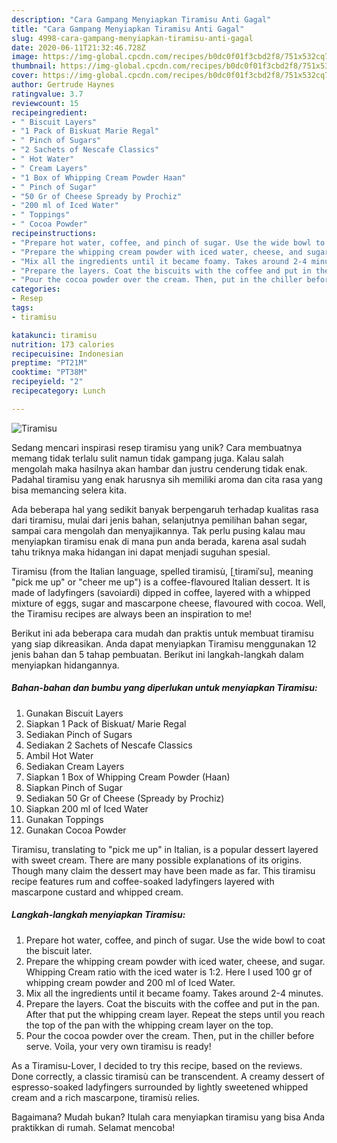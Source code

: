 ```yaml
---
description: "Cara Gampang Menyiapkan Tiramisu Anti Gagal"
title: "Cara Gampang Menyiapkan Tiramisu Anti Gagal"
slug: 4998-cara-gampang-menyiapkan-tiramisu-anti-gagal
date: 2020-06-11T21:32:46.728Z
image: https://img-global.cpcdn.com/recipes/b0dc0f01f3cbd2f8/751x532cq70/tiramisu-foto-resep-utama.jpg
thumbnail: https://img-global.cpcdn.com/recipes/b0dc0f01f3cbd2f8/751x532cq70/tiramisu-foto-resep-utama.jpg
cover: https://img-global.cpcdn.com/recipes/b0dc0f01f3cbd2f8/751x532cq70/tiramisu-foto-resep-utama.jpg
author: Gertrude Haynes
ratingvalue: 3.7
reviewcount: 15
recipeingredient:
- " Biscuit Layers"
- "1 Pack of Biskuat Marie Regal"
- " Pinch of Sugars"
- "2 Sachets of Nescafe Classics"
- " Hot Water"
- " Cream Layers"
- "1 Box of Whipping Cream Powder Haan"
- " Pinch of Sugar"
- "50 Gr of Cheese Spready by Prochiz"
- "200 ml of Iced Water"
- " Toppings"
- " Cocoa Powder"
recipeinstructions:
- "Prepare hot water, coffee, and pinch of sugar. Use the wide bowl to coat the biscuit later."
- "Prepare the whipping cream powder with iced water, cheese, and sugar. Whipping Cream ratio with the iced water is 1:2. Here I used 100 gr of whipping cream powder and 200 ml of Iced Water."
- "Mix all the ingredients until it became foamy. Takes around 2-4 minutes."
- "Prepare the layers. Coat the biscuits with the coffee and put in the pan. After that put the whipping cream layer. Repeat the steps until you reach the top of the pan with the whipping cream layer on the top."
- "Pour the cocoa powder over the cream. Then, put in the chiller before serve. Voila, your very own tiramisu is ready!"
categories:
- Resep
tags:
- tiramisu

katakunci: tiramisu 
nutrition: 173 calories
recipecuisine: Indonesian
preptime: "PT21M"
cooktime: "PT38M"
recipeyield: "2"
recipecategory: Lunch

---
```



![Tiramisu](https://img-global.cpcdn.com/recipes/b0dc0f01f3cbd2f8/751x532cq70/tiramisu-foto-resep-utama.jpg)

Sedang mencari inspirasi resep tiramisu yang unik? Cara membuatnya memang tidak terlalu sulit namun tidak gampang juga. Kalau salah mengolah maka hasilnya akan hambar dan justru cenderung tidak enak. Padahal tiramisu yang enak harusnya sih memiliki aroma dan cita rasa yang bisa memancing selera kita.

Ada beberapa hal yang sedikit banyak berpengaruh terhadap kualitas rasa dari tiramisu, mulai dari jenis bahan, selanjutnya pemilihan bahan segar, sampai cara mengolah dan menyajikannya. Tak perlu pusing kalau mau menyiapkan tiramisu enak di mana pun anda berada, karena asal sudah tahu triknya maka hidangan ini dapat menjadi suguhan spesial.

Tiramisu (from the Italian language, spelled tiramisù, [ˌtiramiˈsu], meaning &#34;pick me up&#34; or &#34;cheer me up&#34;) is a coffee-flavoured Italian dessert. It is made of ladyfingers (savoiardi) dipped in coffee, layered with a whipped mixture of eggs, sugar and mascarpone cheese, flavoured with cocoa. Well, the Tiramisu recipes are always been an inspiration to me!


Berikut ini ada beberapa cara mudah dan praktis untuk membuat tiramisu yang siap dikreasikan. Anda dapat menyiapkan Tiramisu menggunakan 12 jenis bahan dan 5 tahap pembuatan. Berikut ini langkah-langkah dalam menyiapkan hidangannya.

<!--inarticleads1-->

##### Bahan-bahan dan bumbu yang diperlukan untuk menyiapkan Tiramisu:

1. Gunakan  Biscuit Layers
1. Siapkan 1 Pack of Biskuat/ Marie Regal
1. Sediakan  Pinch of Sugars
1. Sediakan 2 Sachets of Nescafe Classics
1. Ambil  Hot Water
1. Sediakan  Cream Layers
1. Siapkan 1 Box of Whipping Cream Powder (Haan)
1. Siapkan  Pinch of Sugar
1. Sediakan 50 Gr of Cheese (Spready by Prochiz)
1. Siapkan 200 ml of Iced Water
1. Gunakan  Toppings
1. Gunakan  Cocoa Powder


Tiramisu, translating to &#34;pick me up&#34; in Italian, is a popular dessert layered with sweet cream. There are many possible explanations of its origins. Though many claim the dessert may have been made as far. This tiramisu recipe features rum and coffee-soaked ladyfingers layered with mascarpone custard and whipped cream. 

<!--inarticleads2-->

##### Langkah-langkah menyiapkan Tiramisu:

1. Prepare hot water, coffee, and pinch of sugar. Use the wide bowl to coat the biscuit later.
1. Prepare the whipping cream powder with iced water, cheese, and sugar. Whipping Cream ratio with the iced water is 1:2. Here I used 100 gr of whipping cream powder and 200 ml of Iced Water.
1. Mix all the ingredients until it became foamy. Takes around 2-4 minutes.
1. Prepare the layers. Coat the biscuits with the coffee and put in the pan. After that put the whipping cream layer. Repeat the steps until you reach the top of the pan with the whipping cream layer on the top.
1. Pour the cocoa powder over the cream. Then, put in the chiller before serve. Voila, your very own tiramisu is ready!


As a Tiramisu-Lover, I decided to try this recipe, based on the reviews. Done correctly, a classic tiramisù can be transcendent. A creamy dessert of espresso-soaked ladyfingers surrounded by lightly sweetened whipped cream and a rich mascarpone, tiramisù relies. 

Bagaimana? Mudah bukan? Itulah cara menyiapkan tiramisu yang bisa Anda praktikkan di rumah. Selamat mencoba!
